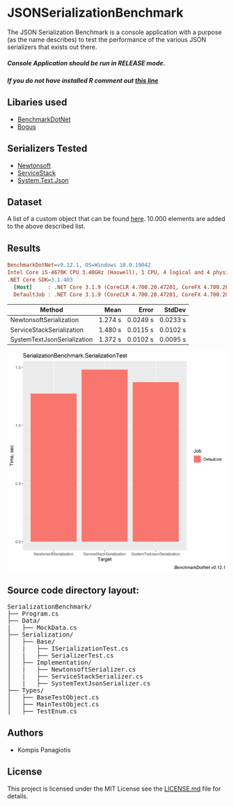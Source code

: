 # JSONSerializationBenchmark

The JSON Serialization Benchmark is a console application with a purpose (as the name describes) to test the performance of the various JSON serializers that exists out there.

##### Console Application should be run in RELEASE mode.
##### If you do not have installed R comment out [this line](https://github.com/PKompis/.NETSerializationBenchmark/blob/main/SerializationBenchmark/Program.cs#L12)


## Libaries used

- [BenchmarkDotNet](https://github.com/dotnet/BenchmarkDotNet)
- [Bogus](https://github.com/bchavez/Bogus)

## Serializers Tested
- [Newtonsoft](https://www.newtonsoft.com/json)
- [ServiceStack](https://github.com/ServiceStack/ServiceStack.Text)
- [System.Text.Json](https://www.nuget.org/packages/System.Text.Json)

## Dataset

A list of a custom object that can be found [here](https://github.com/PKompis/JSONSerializationBenchmark/blob/main/SerializationBenchmark/Types/MainTestObject.cs).
10.000 elements are added to the above described list.

## Results

``` ini
BenchmarkDotNet=v0.12.1, OS=Windows 10.0.19042
Intel Core i5-4670K CPU 3.40GHz (Haswell), 1 CPU, 4 logical and 4 physical cores
.NET Core SDK=3.1.403
  [Host]     : .NET Core 3.1.9 (CoreCLR 4.700.20.47201, CoreFX 4.700.20.47203), X64 RyuJIT
  DefaultJob : .NET Core 3.1.9 (CoreCLR 4.700.20.47201, CoreFX 4.700.20.47203), X64 RyuJIT

```
|                      Method |    Mean |    Error |   StdDev |
|---------------------------- |--------:|---------:|---------:|
|     NewtonsoftSerialization | 1.274 s | 0.0249 s | 0.0233 s |
|   ServiceStackSerialization | 1.480 s | 0.0115 s | 0.0102 s |
| SystemTextJsonSerialization | 1.372 s | 0.0102 s | 0.0095 s |



![alt text](Results.png "Title")


## Source code directory layout:

<pre>
SerializationBenchmark/
├── Program.cs
├── Data/
|   ├── MockData.cs
├── Serialization/
│   ├── Base/
│   |   ├── ISerializationTest.cs
│   |   ├── SerializerTest.cs
│   ├── Implementation/
│   |   ├── NewtonsoftSerializer.cs
│   |   ├── ServiceStackSerializer.cs
│   |   ├── SystemTextJsonSerializer.cs
├── Types/
│   ├── BaseTestObject.cs
│   ├── MainTestObject.cs
│   ├── TestEnum.cs
</pre>

## Authors

- Kompis Panagiotis


## License

This project is licensed under the MIT License see the [LICENSE.md](https://github.com/PKompis/.NETSerializationBenchmark/blob/main/LICENSE) file for details.